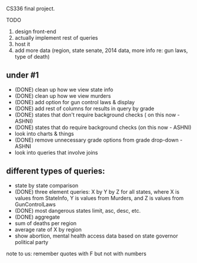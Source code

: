 CS336 final project.

TODO
1. design front-end
2. actually implement rest of queries
3. host it
4. add more data (region, state senate, 2014 data, more info re: gun laws, type of death)

under #1
----------
- (DONE) clean up how we view state info
- (DONE) clean up how we view murders
- (DONE) add option for gun control laws & display
- (DONE) add rest of columns for results in query by grade
- (DONE) states that don't require background checks ( on this now - ASHNI)
- (DONE) states that do require background checks (on this now - ASHNI)
- look into charts & things
- (DONE) remove unnecessary grade options from grade drop-down - ASHNI
- look into queries that involve joins

different types of queries:
----------------------------
- state by state comparison
- (DONE) three element queries: X by Y by Z for all states, where X is values from StateInfo, Y is values from Murders, and Z is values from GunControlLaws
- (DONE) most dangerous states limit, asc, desc, etc. 
- (DONE) aggregate
- sum of deaths per region
- average rate of X by region
- show abortion, mental health access data based on state governor political party

note to us: remember quotes with F but not with numbers
